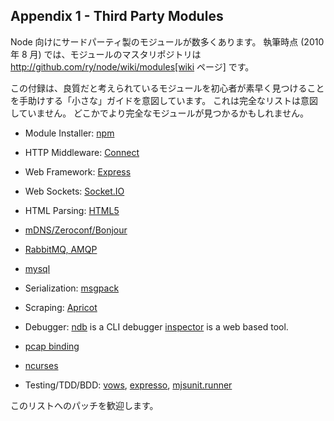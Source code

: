 ## Appendix 1 - Third Party Modules

<!--
There are many third party modules for Node. At the time of writing, August
2010, the master repository of modules is
http://github.com/ry/node/wiki/modules[the wiki page].
-->
Node 向けにサードパーティ製のモジュールが数多くあります。
執筆時点 (2010 年 8 月) では、モジュールのマスタリポジトリは
http://github.com/ry/node/wiki/modules[wiki ページ] です。

<!--
This appendix is intended as a SMALL guide to new-comers to help them
quickly find what are considered to be quality modules. It is not intended
to be a complete list.  There may be better more complete modules found
elsewhere.
-->
この付録は、良質だと考えられているモジュールを初心者が素早く見つけることを手助けする「小さな」ガイドを意図しています。
これは完全なリストは意図していません。
どこかでより完全なモジュールが見つかるかもしれません。

- Module Installer: [npm](http://github.com/isaacs/npm)

- HTTP Middleware: [Connect](http://github.com/senchalabs/connect)

- Web Framework: [Express](http://github.com/visionmedia/express)

- Web Sockets: [Socket.IO](http://github.com/LearnBoost/Socket.IO-node)

- HTML Parsing: [HTML5](http://github.com/aredridel/html5)

- [mDNS/Zeroconf/Bonjour](http://github.com/agnat/node_mdns)

- [RabbitMQ, AMQP](http://github.com/ry/node-amqp)

- [mysql](http://github.com/felixge/node-mysql)

- Serialization: [msgpack](http://github.com/pgriess/node-msgpack)

- Scraping: [Apricot](http://github.com/silentrob/Apricot)

- Debugger: [ndb](http://github.com/smtlaissezfaire/ndb) is a CLI debugger
  [inspector](http://github.com/dannycoates/node-inspector) is a web based
  tool.

- [pcap binding](http://github.com/mranney/node_pcap)

- [ncurses](http://github.com/mscdex/node-ncurses)

- Testing/TDD/BDD: [vows](http://vowsjs.org/),
  [expresso](http://github.com/visionmedia/expresso),
  [mjsunit.runner](http://github.com/tmpvar/mjsunit.runner)

<!--
Patches to this list are welcome.
-->
このリストへのパッチを歓迎します。

